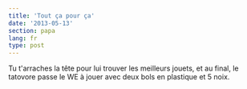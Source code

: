 ```yaml
---
title: 'Tout ça pour ça'
date: '2013-05-13'
section: papa
lang: fr
type: post
---
```


Tu t'arraches la tête pour lui trouver les meilleurs jouets, et au final, le tatovore passe le WE à jouer avec deux bols en plastique et 5 noix.
